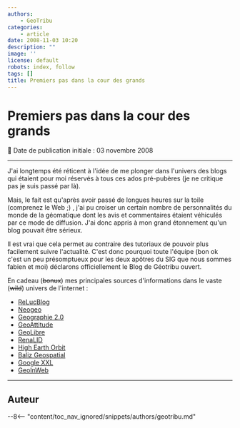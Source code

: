 ```yaml
---
authors:
    - GeoTribu
categories:
    - article
date: 2008-11-03 10:20
description: ""
image: ''
license: default
robots: index, follow
tags: []
title: Premiers pas dans la cour des grands
---
```


# Premiers pas dans la cour des grands

:calendar: Date de publication initiale : 03 novembre 2008

----

J'ai longtemps été réticent à l'idée de me plonger dans l'univers des blogs qui étaient pour moi réservés à tous ces ados pré-pubères (je ne critique pas je suis passé par là).

Mais, le fait est qu'après avoir passé de longues heures sur la toile (comprenez le Web ;) , j'ai pu croiser un certain nombre de personnalités du monde de la géomatique dont les avis et commentaires étaient véhiculés par ce mode de diffusion. J'ai donc appris à mon grand étonnement qu'un blog pouvait être sérieux.

Il est vrai que cela permet au contraire des tutoriaux de pouvoir plus facilement suivre l'actualité. C'est donc pourquoi toute l'équipe (bon ok c'est un peu présomptueux pour les deux apôtres du SIG que nous sommes fabien et moi) déclarons officiellement le Blog de Géotribu ouvert.

En cadeau (~~bonux~~) mes principales sources d'informations dans le vaste (~~wild~~) univers de l'internet :

* [ReLucBlog](http://3liz.com/blog/rldhont/index.php/)
* [Neogeo](http://www.neogeo-online.net/)
* [Geographie 2.0](http://geographie2point0.blogspot.com/)
* [GeoAttitude](http://www.geoattitude.com/)
* [GeoLibre](http://georezo.net/blog/geolibre/)
* [RenaLID](http://www.renalid.com/)
* [High Earth Orbit](http://highearthorbit.com/)
* [Baliz Geospatial](http://media.baliz-geospatial.com/)
* [Google XXL](http://googlexxl.blogspot.com/)
* [GeoInWeb](http://www.geoinweb.com/)

----

## Auteur

--8<-- "content/toc_nav_ignored/snippets/authors/geotribu.md"

